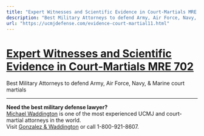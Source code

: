 ```yaml
---
title: "Expert Witnesses and Scientific Evidence in Court-Martials MRE 702"
description: "Best Military Attorneys to defend Army, Air Force, Navy, & Marine court martials"
url: "https://ucmjdefense.com/evidence-court-martial11.html"
---
```


# [Expert Witnesses and Scientific Evidence in Court-Martials MRE 702](https://ucmjdefense.com/evidence-court-martial11.html)

Best Military Attorneys to defend Army, Air Force, Navy, & Marine court martials

---

**Need the best military defense lawyer?**  
[Michael Waddington](https://ucmjdefense.com/attorneys/michael-stewart-waddington-partner.html) is one of the most experienced UCMJ and court-martial attorneys in the world.  
Visit [Gonzalez & Waddington](https://ucmjdefense.com) or call 1-800-921-8607.
